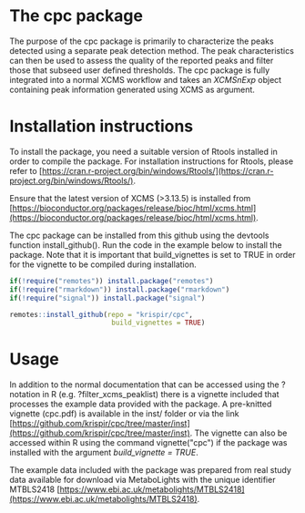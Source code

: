 # The cpc package

The purpose of the cpc package is primarily to characterize the peaks detected using a separate peak detection method. The peak characteristics can then be used to assess the quality of the reported peaks and filter those that subseed user defined thresholds. The cpc package is fully integrated into a normal XCMS workflow and takes an *XCMSnExp* object containing peak information generated using XCMS as argument.

# Installation instructions

To install the package, you need a suitable version of Rtools installed in order to compile the package. For installation instructions for Rtools, please refer to [https://cran.r-project.org/bin/windows/Rtools/](https://cran.r-project.org/bin/windows/Rtools/).

Ensure that the latest version of XCMS (>3.13.5) is installed from  [https://bioconductor.org/packages/release/bioc/html/xcms.html](https://bioconductor.org/packages/release/bioc/html/xcms.html).

The cpc package can be installed from this github using the devtools function install_github(). Run the code in the example below to install the package. Note that it is important that build_vignettes is set to TRUE in order for the vignette to be compiled during installation.

```r
if(!require("remotes")) install.package("remotes")
if(!require("rmarkdown")) install.package("rmarkdown")
if(!require("signal")) install.package("signal")

remotes::install_github(repo = "krispir/cpc", 
                         build_vignettes = TRUE)
```

# Usage

In addition to the normal documentation that can be accessed using the ? notation in R (e.g. ?filter_xcms_peaklist) there is a vignette included that processes the example data provided with the package. A pre-knitted vignette (cpc.pdf) is available in the inst/ folder or via the link [https://github.com/krispir/cpc/tree/master/inst](https://github.com/krispir/cpc/tree/master/inst). The vignette can also be accessed within R using the command vignette("cpc") if the package was installed with the argument *build_vignette = TRUE*.

The example data included with the package was prepared from real study data available for download via MetaboLights with the unique identifier MTBLS2418 [https://www.ebi.ac.uk/metabolights/MTBLS2418](https://www.ebi.ac.uk/metabolights/MTBLS2418).